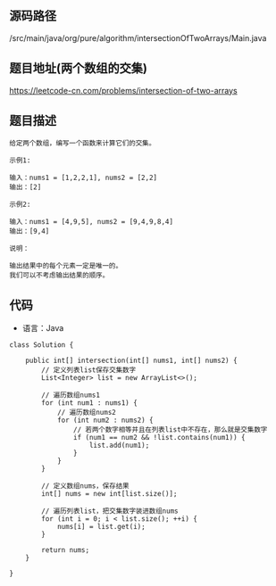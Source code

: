 ## 源码路径

/src/main/java/org/pure/algorithm/intersectionOfTwoArrays/Main.java

## 题目地址(两个数组的交集)

https://leetcode-cn.com/problems/intersection-of-two-arrays

## 题目描述

```
给定两个数组，编写一个函数来计算它们的交集。

示例1:

输入：nums1 = [1,2,2,1], nums2 = [2,2]
输出：[2]

示例2:

输入：nums1 = [4,9,5], nums2 = [9,4,9,8,4]
输出：[9,4]

说明：

输出结果中的每个元素一定是唯一的。
我们可以不考虑输出结果的顺序。
```

## 代码

- 语言：Java

```
class Solution {

    public int[] intersection(int[] nums1, int[] nums2) {
        // 定义列表list保存交集数字
        List<Integer> list = new ArrayList<>();

        // 遍历数组nums1
        for (int num1 : nums1) {
            // 遍历数组nums2
            for (int num2 : nums2) {
                // 若两个数字相等并且在列表list中不存在，那么就是交集数字
                if (num1 == num2 && !list.contains(num1)) {
                    list.add(num1);
                }
            }
        }

        // 定义数组nums，保存结果
        int[] nums = new int[list.size()];

        // 遍历列表list，把交集数字装进数组nums
        for (int i = 0; i < list.size(); ++i) {
            nums[i] = list.get(i);
        }

        return nums;
    }

}
```